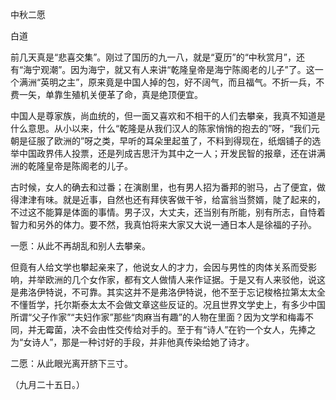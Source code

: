 中秋二愿

白道　　

  

前几天真是“悲喜交集”。刚过了国历的九一八，就是“夏历”的“中秋赏月”，还有“海宁观潮”。因为海宁，就又有人来讲“乾隆皇帝是海宁陈阁老的儿子”了。这一个满洲“英明之主”，原来竟是中国人掉的包，好不阔气，而且福气。不折一兵，不费一矢，单靠生殖机关便革了命，真是绝顶便宜。

中国人是尊家族，尚血统的，但一面又喜欢和不相干的人们去攀亲，我真不知道是什么意思。从小以来，什么“乾隆是从我们汉人的陈家悄悄的抱去的”呀，“我们元朝是征服了欧洲的”呀之类，早听的耳朵里起茧了，不料到得现在，纸烟铺子的选举中国政界伟人投票，还是列成吉思汗为其中之一人；开发民智的报章，还在讲满洲的乾隆皇帝是陈阁老的儿子。

古时候，女人的确去和过番；在演剧里，也有男人招为番邦的驸马，占了便宜，做得津津有味。就是近事，自然也还有拜侠客做干爷，给富翁当赘婿，陡了起来的，不过这不能算是体面的事情。男子汉，大丈夫，还当别有所能，别有所志，自恃着智力和另外的体力。要不然，我真怕将来大家又大说一通日本人是徐福的子孙。

一愿：从此不再胡乱和别人去攀亲。

但竟有人给文学也攀起亲来了，他说女人的才力，会因与男性的肉体关系而受影响，并举欧洲的几个女作家，都有文人做情人来作证据。于是又有人来驳他，说这是弗洛伊特说，不可靠。其实这并不是弗洛伊特说，他不至于忘记梭格拉第太太全不懂哲学，托尔斯泰太太不会做文章这些反证的。况且世界文学史上，有多少中国所谓“父子作家”“夫妇作家”那些“肉麻当有趣”的人物在里面？因为文学和梅毒不同，并无霉菌，决不会由性交传给对手的。至于有“诗人”在钓一个女人，先捧之为“女诗人”，那是一种讨好的手段，并非他真传染给她了诗才。

二愿：从此眼光离开脐下三寸。

  

（九月二十五日。）